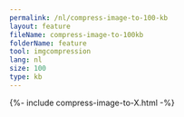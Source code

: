 ```yaml
---
permalink: /nl/compress-image-to-100-kb
layout: feature
fileName: compress-image-to-100kb
folderName: feature
tool: imgcompression
lang: nl
size: 100
type: kb
---
```


{%- include compress-image-to-X.html -%}
